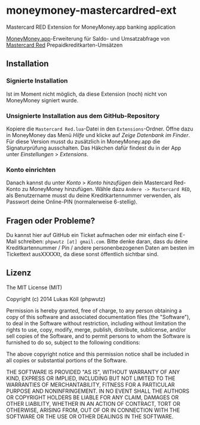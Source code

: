 moneymoney-mastercardred-ext
============================

Mastercard RED Extension for MoneyMoney.app banking application

[MoneyMoney.app](http://moneymoney-app.com)-Erweiterung für Saldo- und Umsatzabfrage von [Mastercard Red](http://www.prepaid-karten.at/) Prepaidkreditkarten-Umsätzen

Installation
------------
### Signierte Installation

Ist im Moment nicht möglich, da diese Extension (noch) nicht von MoneyMoney signiert wurde.

### Unsignierte Installation aus dem GitHub-Repository

Kopiere die `Mastercard Red.lua`-Datei in den `Extensions`-Ordner. Öffne dazu in MoneyMoney das Menü *Hilfe* und klicke auf *Zeige Datenbank im Finder*. Für diese Version musst du zusätzlich in MoneyMoney.app die Signaturprüfung ausschalten. Das Häkchen dafür findest du in der App unter *Einstellungen* > *Extensions*.

### Konto einrichten

Danach kannst du unter *Konto* > *Konto hinzufügen* dein Mastercard Red-Konto zu MoneyMoney hinzufügen. Wähle dazu `Andere -> Mastercard RED`, als Benutzername musst du deine Kreditkartennummer verwenden, als Passwort deine Online-PIN (normalerweise 6-stellig).

Fragen oder Probleme?
---------------------

Du kannst hier auf GitHub ein Ticket aufmachen oder mir einfach eine E-Mail schreiben: `phpwutz [at] gmail.com`.
Bitte denke daran, dass du deine Kreditkartennummer / Pin / andere personenbezogenen Daten am besten im Tickettext ausXXXXXt, da diese sonst öffentlich sichtbar sind.

Lizenz
------
The MIT License (MIT)

Copyright (c) 2014 Lukas Köll (phpwutz)

Permission is hereby granted, free of charge, to any person obtaining a copy
of this software and associated documentation files (the "Software"), to deal
in the Software without restriction, including without limitation the rights
to use, copy, modify, merge, publish, distribute, sublicense, and/or sell
copies of the Software, and to permit persons to whom the Software is
furnished to do so, subject to the following conditions:

The above copyright notice and this permission notice shall be included in all
copies or substantial portions of the Software.

THE SOFTWARE IS PROVIDED "AS IS", WITHOUT WARRANTY OF ANY KIND, EXPRESS OR
IMPLIED, INCLUDING BUT NOT LIMITED TO THE WARRANTIES OF MERCHANTABILITY,
FITNESS FOR A PARTICULAR PURPOSE AND NONINFRINGEMENT. IN NO EVENT SHALL THE
AUTHORS OR COPYRIGHT HOLDERS BE LIABLE FOR ANY CLAIM, DAMAGES OR OTHER
LIABILITY, WHETHER IN AN ACTION OF CONTRACT, TORT OR OTHERWISE, ARISING FROM,
OUT OF OR IN CONNECTION WITH THE SOFTWARE OR THE USE OR OTHER DEALINGS IN THE
SOFTWARE.

